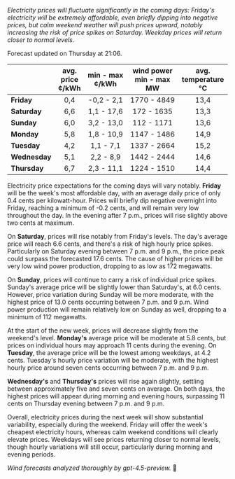 *Electricity prices will fluctuate significantly in the coming days: Friday's electricity will be extremely affordable, even briefly dipping into negative prices, but calm weekend weather will push prices upward, notably increasing the risk of price spikes on Saturday. Weekday prices will return closer to normal levels.*

Forecast updated on Thursday at 21:06.

|              | avg.<br>price<br>¢/kWh | min - max<br>¢/kWh | wind power<br>min - max<br>MW | avg.<br>temperature<br>°C |
|:-------------|:----------------:|:----------------:|:-------------:|:-------------:|
| **Friday**   | 0,4              | -0,2 - 2,1        | 1770 - 4849     | 13,4          |
| **Saturday** | 6,6              | 1,1 - 17,6        | 172 - 1635      | 13,3          |
| **Sunday**   | 6,0              | 3,2 - 13,0        | 112 - 1171      | 13,6          |
| **Monday**   | 5,8              | 1,8 - 10,9        | 1147 - 1486     | 14,9          |
| **Tuesday**  | 4,2              | 1,1 - 7,1         | 1337 - 2664     | 15,2          |
| **Wednesday**| 5,1              | 2,2 - 8,9         | 1442 - 2444     | 14,6          |
| **Thursday** | 6,7              | 2,3 - 11,1        | 1224 - 1510     | 14,4          |

Electricity price expectations for the coming days will vary notably. **Friday** will be the week's most affordable day, with an average daily price of only 0.4 cents per kilowatt-hour. Prices will briefly dip negative overnight into Friday, reaching a minimum of -0.2 cents, and will remain very low throughout the day. In the evening after 7 p.m., prices will rise slightly above two cents at maximum.

On **Saturday**, prices will rise notably from Friday's levels. The day's average price will reach 6.6 cents, and there's a risk of high hourly price spikes. Particularly on Saturday evening between 7 p.m. and 9 p.m., the price peak could surpass the forecasted 17.6 cents. The cause of higher prices will be very low wind power production, dropping to as low as 172 megawatts.

On **Sunday**, prices will continue to carry a risk of individual price spikes. Sunday's average price will be slightly lower than Saturday's, at 6.0 cents. However, price variation during Sunday will be more moderate, with the highest price of 13.0 cents occurring between 7 p.m. and 9 p.m. Wind power production will remain relatively low on Sunday as well, dropping to a minimum of 112 megawatts.

At the start of the new week, prices will decrease slightly from the weekend's level. **Monday's** average price will be moderate at 5.8 cents, but prices on individual hours may approach 11 cents during the evening. On **Tuesday**, the average price will be the lowest among weekdays, at 4.2 cents. Tuesday's hourly price variation will be moderate, with the highest hourly price around seven cents occurring between 7 p.m. and 9 p.m.

**Wednesday's** and **Thursday's** prices will rise again slightly, settling between approximately five and seven cents on average. On both days, the highest prices will appear during morning and evening hours, surpassing 11 cents on Thursday evening between 7 p.m. and 9 p.m.

Overall, electricity prices during the next week will show substantial variability, especially during the weekend. Friday will offer the week's cheapest electricity hours, whereas calm weekend conditions will clearly elevate prices. Weekdays will see prices returning closer to normal levels, though hourly variations will still occur, particularly during morning and evening periods.

*Wind forecasts analyzed thoroughly by gpt-4.5-preview.* 🍃

